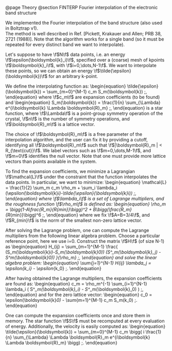 @page Theory
@section FINTERP Fourier interpolation of the electronic band structure

We implemented the Fourier interpolation of the band structure (also used in Boltztrap v1).  
The method is well described in Ref. [Pickett, Krakauer and Allen; PRB 38, 2721 (1988)].
Note that the algorithm works for a single band (so it must be repeated for every distinct band we want to interpolate).

Let's suppose to have \f$N\f$ data points, i.e. an energy \f$\epsilon(\boldsymbol{k}_i)\f$, specified over a (coarse) mesh of kpoints \f$\boldsymbol{k}_i\f$, with \f$i=0,\dots,N-1\f$.
We want to interpolate these points, so we can obtain an energy \f$\tilde{\epsilon}(\boldsymbol{k})\f$ for an arbitrary k-point.

We define the interpolating function as:
\begin{equation}
\tilde{\epsilon}(\boldsymbol{k}) = \sum_{m=0}^{M-1} c_m S_m(\boldsymbol{k}) \;,
\end{equation}
where \f$c_m\f$ are expansion coefficients (to be found) and
\begin{equation}
S_m(\boldsymbol{k}) = \frac{1}{n} \sum_{\Lambda} e^{i\boldsymbol{k} \Lambda \boldsymbol{R}_m} \;,
\end{equation}
is a star function, where \f$\Lambda\f$ is a point-group symmetry operation of the crystal, \f$n\f$ is the number of symmetry operations, and \f$\boldsymbol{R}_m\f$ is a lattice vector.

The choice of \f$\boldsymbol{R}_m\f$ is a free parameter of the interpolation algorithm, and the user can fix it by providing a cutoff, identifying all \f$\boldsymbol{R}_m\f$ such that \f$|\boldsymbol{R}_m | < R_{\text{cut}}\f$.
We label vectors such as \f$m=0,\dots,M-1\f$, and \f$m=0\f$ identifies the null vector.
Note that one must provide more lattice vectors than points available in the system.

To find the expansion coefficients, we minimize a Lagrangian \f$\mathcal{L}\f$ under the constraint that the function interpolates the data points.
In particular, we want to minimize:
\begin{equation}
\mathcal{L} = \frac{1}{2} \sum_m c_m \rho_m + \sum_i \lambda_i (\epsilon(\boldsymbol{k}_i)-\tilde{\epsilon}(\boldsymbol{k}_i)) \;,
\end{equation}
where \f$\lambda_i\f$ is a set of Lagrange multipliers, and the roughness function \f$\rho_m\f$ is defined as:
\begin{equation}
\rho_m = \bigg(1-A\frac{R_m}{R_{min}}\bigg)^2 + B\bigg(\frac{R_m}{R_{min}}\bigg)^6  \;,
\end{equation}
where we fix \f$A=B=3/4\f$, and \f$R_{min}\f$ is the norm of the smallest non-zero lattice vector.

After solving the Lagrange problem, one can compute the Lagrange multipliers from the following linear algebra problem.
Choose a particular reference point, here we use i=0.
Construct the matrix \f$H\f$ (of size N-1) as
\begin{equation}
H_{ij} = \sum_{m=1}^{M-1} \frac{ (S_m(\boldsymbol{k}_i)-S_m(\boldsymbol{k}_0)) (S^*_m(\boldsymbol{k}_j) - S^*_m(\boldsymbol{k}_0)) }{\rho_m} \;,
\end{equation}
and solve the linear algebra problem:
\begin{equation}
\sum_{j=1}^{N-1} H_{ij} \lambda_j = \epsilon_{k_i} - \epsilon_{k_0} \;.
\end{equation}

After having obtained the Lagrange multipliers, the expansion coefficients are found as:
\begin{equation}
c_m = \rho_m^{-1} \sum_{i=1}^{N-1} \lambda_i ( S^*_m(\boldsymbol{k}_i) - S^*_m(\boldsymbol{k}_0) ) \;,
\end{equation}
and for the zero lattice vector:
\begin{equation}
c_0 = \epsilon(\boldsymbol{k}_0) - \sum_{m=1}^{M-1} c_m S_m(k_0) \;.
\end{equation}

One can compute the expansion coefficients once and store them in memory.
The star function \f$S\f$ must be recomputed at every evaluation of energy.
Additionally, the velocity is easily computed as:
\begin{equation}
\tilde{\epsilon}(\boldsymbol{k}) = \sum_{m=0}^{M-1} c_m \bigg( i \frac{1}{n} \sum_{\Lambda}  \Lambda \boldsymbol{R}_m e^{i\boldsymbol{k} \Lambda \boldsymbol{R}_m} \bigg) \;.
\end{equation}


